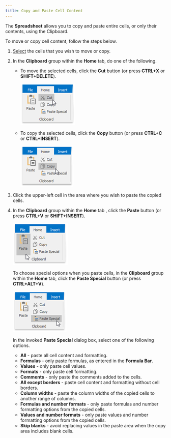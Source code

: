 ```yaml
---
title: Copy and Paste Cell Content
---
```

The **Spreadsheet** allows you to copy and paste entire cells, or only their contents, using the Clipboard.

To move or copy cell content, follow the steps below.
1. [Select](../../../../interface-elements-for-desktop/articles/spreadsheet/editing-cells/select-cells-or-cell-content.md) the cells that you wish to move or copy.
2. In the **Clipboard** group within the **Home** tab, do one of the following.
	* To move the selected cells, click the **Cut** button (or press **CTRL+X** or **SHIFT+DELETE**).
		
		![CutCommand.png](../../../images/Img21133.png)
	* To copy the selected cells, click the **Copy** button (or press **CTRL+C** or **CTRL+INSERT**).
		
		![CopyCommand.png](../../../images/Img21132.png)
3. Click the upper-left cell in the area where you wish to paste the copied cells.
4. In the **Clipboard** group within the **Home** tab , click the **Paste** button (or press **CTRL+V** or **SHIFT+INSERT**).
	
	![PasteCommand.png](../../../images/Img21134.png)
	
	To choose special options when you paste cells, in the **Clipboard** group within the **Home** tab, click the **Paste Special** button (or press **CTRL+ALT+V**).
	
	![PasteSpecialCommand.png](../../../images/Img21135.png)
	
	In the invoked **Paste Special** dialog box, select one of the following options.
	* **All** - paste all cell content and formatting.
	* **Formulas** - only paste formulas, as entered in the **Formula Bar**.
	* **Values** - only paste cell values.
	* **Formats** - only paste cell formatting.
	* **Comments** - only paste the comments added to the cells.
	* **All except borders** - paste cell content and formatting without cell borders.
	* **Column widths** - paste the column widths of the copied cells to another range of columns.
	* **Formulas and number formats** - only paste formulas and number formatting options from the copied cells.
	* **Values and number formats** - only paste values and number formatting options from the copied cells.
	* **Skip blanks** - avoid replacing values in the paste area when the copy area includes blank cells.